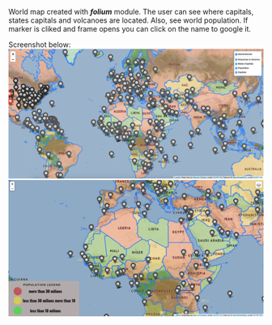 World map created with ***folium*** module. The user can see where capitals, states capitals and volcanoes are located. Also, see world population. If marker is cliked and frame opens you can click on the name to google it.

Screenshot below:
![](images/map.png)
![](images/map2.png)

